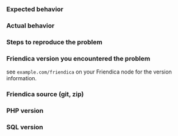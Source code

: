### Expected behavior

### Actual behavior

### Steps to reproduce the problem

### Friendica version you encountered the problem

see `example.com/friendica` on your Friendica node for the version information.

### Friendica source (git, zip)

### PHP version

### SQL version
